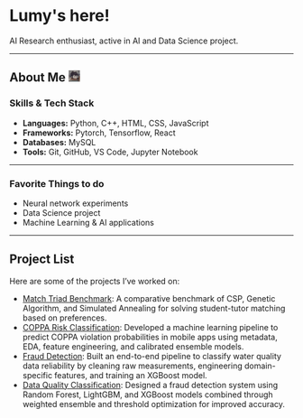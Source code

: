 # Lumy's here!

<!--
-->
AI Research enthusiast, active in AI and Data Science project.

---

## About Me <img src="assets/❏┊ᴋᴏᴍɪ sʜᴏᴜᴋᴏ┊´˗.jpg" height="20"/>

### Skills & Tech Stack

- **Languages:** Python, C++, HTML, CSS, JavaScript  
- **Frameworks:** Pytorch, Tensorflow, React
- **Databases:** MySQL
- **Tools:** Git, GitHub, VS Code, Jupyter Notebook

---

### Favorite Things to do
- Neural network experiments
- Data Science project
- Machine Learning & AI applications

---

## Project List

Here are some of the projects I’ve worked on:

- [Match Triad Benchmark](https://github.com/luminolous/match-triad-benchmark): A comparative benchmark of CSP, Genetic Algorithm, and Simulated Annealing for solving student-tutor matching based on preferences.
- [COPPA Risk Classification](https://github.com/luminolous/coppaRisk-classificationModel): Developed a machine learning pipeline to predict COPPA violation probabilities in mobile apps using metadata, EDA, feature engineering, and calibrated ensemble models.
- [Fraud Detection](https://github.com/luminolous/FraudDetection-GDGoC): Built an end-to-end pipeline to classify water quality data reliability by cleaning raw measurements, engineering domain-specific features, and training an XGBoost model.
- [Data Quality Classification](https://github.com/luminolous/data-quality-classification): Designed a fraud detection system using Random Forest, LightGBM, and XGBoost models combined through weighted ensemble and threshold optimization for improved accuracy.
<!--
-->
